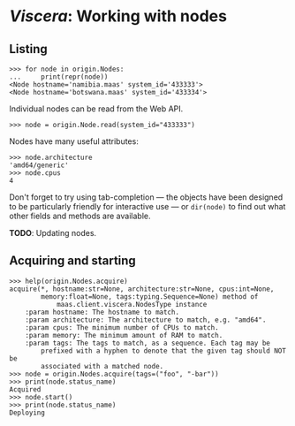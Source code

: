 # _Viscera_: Working with nodes


## Listing

```pycon
>>> for node in origin.Nodes:
...     print(repr(node))
<Node hostname='namibia.maas' system_id='433333'>
<Node hostname='botswana.maas' system_id='433334'>
```

Individual nodes can be read from the Web API.

```pycon
>>> node = origin.Node.read(system_id="433333")
```

Nodes have many useful attributes:

```pycon
>>> node.architecture
'amd64/generic'
>>> node.cpus
4
```

Don't forget to try using tab-completion — the objects have been
designed to be particularly friendly for interactive use — or
``dir(node)`` to find out what other fields and methods are available.

__TODO__: Updating nodes.


## Acquiring and starting

```pycon
>>> help(origin.Nodes.acquire)
acquire(*, hostname:str=None, architecture:str=None, cpus:int=None,
        memory:float=None, tags:typing.Sequence=None) method of
            maas.client.viscera.NodesType instance
    :param hostname: The hostname to match.
    :param architecture: The architecture to match, e.g. "amd64".
    :param cpus: The minimum number of CPUs to match.
    :param memory: The minimum amount of RAM to match.
    :param tags: The tags to match, as a sequence. Each tag may be
        prefixed with a hyphen to denote that the given tag should NOT be
        associated with a matched node.
>>> node = origin.Nodes.acquire(tags=("foo", "-bar"))
>>> print(node.status_name)
Acquired
>>> node.start()
>>> print(node.status_name)
Deploying
```
